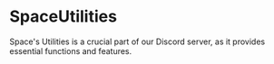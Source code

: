 # SpaceUtilities
Space's Utilities is a crucial part of our Discord server, as it provides essential functions and features.
